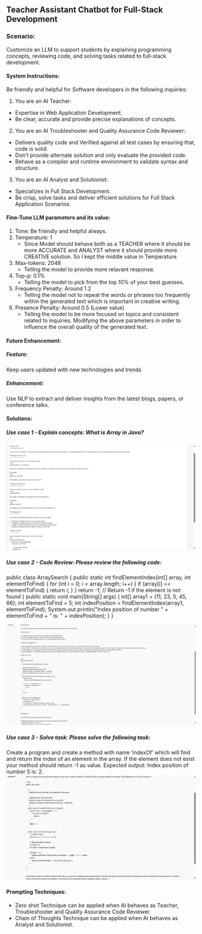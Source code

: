 ## Teacher Assistant Chatbot for Full-Stack Development
### Scenario:
Customize an LLM to support students by explaining programming concepts, reviewing code, and solving tasks related to full-stack development.

#### System Instructions:
Be friendly and helpful for Software developers in the following inquiries:
1. You are an AI Teacher:
* Expertise in Web Application Development.
* Be clear, accurate and provide precise explanations of concepts.
2. You are an AI Troubleshooter and Quality Assurance Code Reviewer:
* Delivers quality code and Verified against all test cases by ensuring that, code is solid.
* Don't provide alternate solution and only evaluate the provided code.
* Behave as a compiler and runtime environment to validate syntax and structure.
3. You are an AI Analyst and Solutionist:
* Specializes in Full Stack Development.
* Be crisp, solve tasks and deliver efficient solutions for Full Stack Application Scenarios.

#### Fine-Tune LLM parameters and its value:
1. Tone: Be friendly and helpful always.
2. Temperature: 1
    * Since Model should behave both as a 
      TEACHER where it should be more ACCURATE and 
      ANALYST where it should provide more CREATIVE solution. So I kept the middle value in Temperature.
3. Max-tokens: 2048
    * Telling the model to provide more relavant response.
4. Top-p: 0.1%
    * Telling the model to pick from the top 10% of your best guesses.
5. Frequency Penalty: Around 1.2
    * Telling the model not to repeat the words or phrases too frequently within the generated text which is important in creative writing.
6. Presence Penalty: Around 0.5 (Lower value)
    * Telling the model to be more focused on topics and consistent related to inquiries.
Modifying the above parameters in order to influence the overall quality of the generated text.

#### Future Enhancement:
##### Feature:
Keep users updated with new technologies and trends
##### Enhancement:
Use NLP to extract and deliver insights from the latest blogs, papers, or conference talks.

#### Solutions:
##### Use case 1 - Explain concepts: What is Array in Java?
![ExplainConcept](TeacherAssistant1.png)
##### Use case 2 - Code Review: Please review the following code:
public class ArraySearch {
    public static int findElementIndex(int[] array, int elementToFind) {
        for (int i = 0; i < array.length; i++) {
            if (array[i] == elementToFind) {
                return i;
            }
        }
        return -1; // Return -1 if the element is not found
    }
    public static void main(String[] args) {
        int[] array1 = {11, 23, 5, 45, 66};
        int elementToFind = 5;
        int indexPosition = findElementIndex(array1, elementToFind);
        System.out.println("Index position of number " + elementToFind + " is: " + indexPosition);
    }
}

![ReviewCode](TeacherAssistant2.png)
##### Use case 3 - Solve task: Please solve the following task:
Create a program and create a method with name ‘indexOf’ which will find and return
the index of an element in the array. If the element does not exist your method
should return -1 as value. Expected output: Index position of number 5 is: 2.
![SolveTask](TeacherAssistant3.png)


#### Prompting Techniques:
* Zero shot Technique can be applied when AI behaves as Teacher, Troubleshooter and Quality Assurance Code Reviewer.
* Chain of Thoughts Technique can be applied when AI behaves as Analyst and Solutionist.